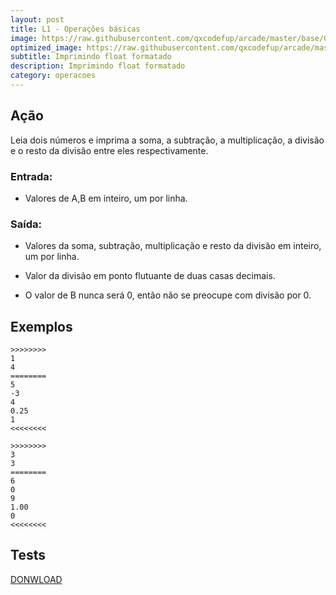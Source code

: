 ```yaml
---
layout: post
title: L1 - Operações básicas
image: https://raw.githubusercontent.com/qxcodefup/arcade/master/base/000/__capa.jpg
optimized_image: https://raw.githubusercontent.com/qxcodefup/arcade/master/base/.thumb/000/Readme.jpg
subtitle: Imprimindo float formatado
description: Imprimindo float formatado
category: operacoes
---
```

<!-- DON'T EDIT THIS FILE, GENERATED BY SCRIPT -->
<!-- DON'T EDIT THIS FILE, GENERATED BY SCRIPT -->
<!-- DON'T EDIT THIS FILE, GENERATED BY SCRIPT -->
<!-- DON'T EDIT THIS FILE, GENERATED BY SCRIPT -->
<!-- DON'T EDIT THIS FILE, GENERATED BY SCRIPT -->



## Ação

Leia dois números e imprima a soma, a subtração, a multiplicação, a divisão e o resto da divisão entre eles respectivamente.

### Entrada:

* Valores de A,B em inteiro, um por linha.

### Saída:

* Valores da soma, subtração, multiplicação e resto da divisão em inteiro, um por linha.

* Valor da divisão em ponto flutuante de duas casas decimais.
* O valor de B nunca será 0, então não se preocupe com divisão por 0.

## Exemplos

```
>>>>>>>>
1
4
========
5
-3
4
0.25
1
<<<<<<<<

>>>>>>>>
3
3
========
6
0
9
1.00
0
<<<<<<<<
```


## Tests
[DONWLOAD](https://raw.githubusercontent.com/qxcodefup/arcade/master/base/000/t.tio)

